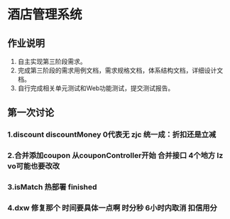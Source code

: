 # 酒店管理系统

## 作业说明
1. 自主实现第三阶段需求。
2. 完成第三阶段的需求用例文档，需求规格文档，体系结构文档，详细设计文档。
3. 自行完成相关单元测试和Web功能测试，提交测试报告。

## 第一次讨论
### 1.discount  discountMoney  0代表无  zjc  统一成：折扣还是立减
### 2.合并添加coupon 从couponController开始  合并接口  4个地方  lz vo可能也要改改
### 3.isMatch  热部署 finished
### 4.dxw 修复那个 时间要具体一点啊 时分秒 6小时内取消 扣信用分